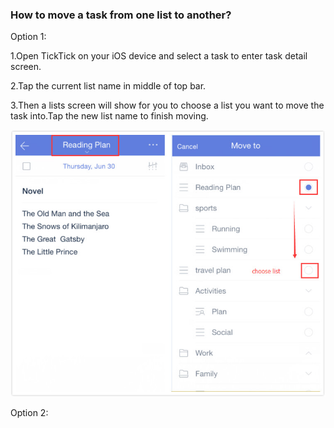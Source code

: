 ### How to move a task from one list to another?

Option 1:

1.Open TickTick on your iOS device and select a task to enter task detail screen.

2.Tap the current list name in middle of top bar.

3.Then a lists screen will show for you to choose a list you want to move the task into.Tap the new list name to finish moving.

![](movetask15.jpg)

Option 2:

